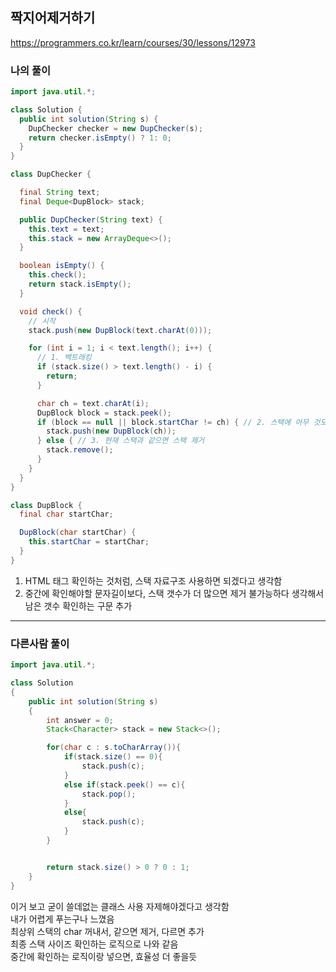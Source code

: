 ## 짝지어제거하기
https://programmers.co.kr/learn/courses/30/lessons/12973

### 나의 풀이

```java
import java.util.*;

class Solution {
  public int solution(String s) {
    DupChecker checker = new DupChecker(s);
    return checker.isEmpty() ? 1: 0;
  }
}

class DupChecker {

  final String text;
  final Deque<DupBlock> stack;

  public DupChecker(String text) {
    this.text = text;
    this.stack = new ArrayDeque<>();
  }

  boolean isEmpty() {
    this.check();
    return stack.isEmpty();
  }

  void check() {
    // 시작
    stack.push(new DupBlock(text.charAt(0)));

    for (int i = 1; i < text.length(); i++) {
      // 1. 백트래킹
      if (stack.size() > text.length() - i) {
        return;
      }

      char ch = text.charAt(i);
      DupBlock block = stack.peek();
      if (block == null || block.startChar != ch) { // 2. 스택에 아무 것도 없거나 현재 스택과 다르면, 스택 추가
        stack.push(new DupBlock(ch));
      } else { // 3. 현재 스택과 같으면 스택 제거
        stack.remove();
      }
    }
  }
}

class DupBlock {
  final char startChar;

  DupBlock(char startChar) {
    this.startChar = startChar;
  }
}
```

1. HTML 태그 확인하는 것처럼, 스택 자료구조 사용하면 되겠다고 생각함
2. 중간에 확인해야할 문자길이보다, 스택 갯수가 더 많으면 제거 불가능하다 생각해서 남은 갯수 확인하는 구문 추가

---
### 다른사람 풀이

```java
import java.util.*;

class Solution
{
    public int solution(String s)
    {
        int answer = 0;
        Stack<Character> stack = new Stack<>();

        for(char c : s.toCharArray()){
            if(stack.size() == 0){
                stack.push(c);
            }
            else if(stack.peek() == c){
                stack.pop();
            }
            else{
                stack.push(c);
            }
        }


        return stack.size() > 0 ? 0 : 1;
    }
}
```

이거 보고 굳이 쓸데없는 클래스 사용 자제해야겠다고 생각함  
내가 어렵게 푸는구나 느꼈음  
최상위 스택의 char 꺼내서, 같으면 제거, 다르면 추가  
최종 스택 사이즈 확인하는 로직으로 나와 같음  
중간에 확인하는 로직이랑  넣으면, 효율성 더 좋을듯